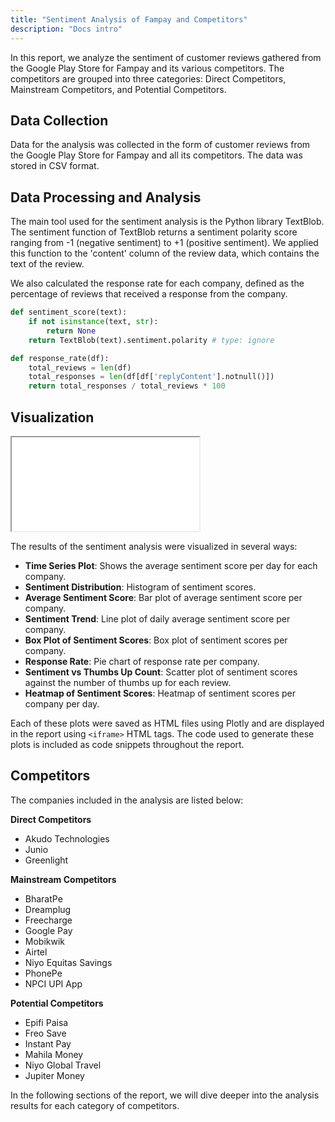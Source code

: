 ```yaml
---
title: "Sentiment Analysis of Fampay and Competitors"
description: "Docs intro"
---
```


In this report, we analyze the sentiment of customer reviews gathered from the Google Play Store for Fampay and its various competitors. The competitors are grouped into three categories: Direct Competitors, Mainstream Competitors, and Potential Competitors. 

## Data Collection

Data for the analysis was collected in the form of customer reviews from the Google Play Store for Fampay and all its competitors. The data was stored in CSV format.

## Data Processing and Analysis

The main tool used for the sentiment analysis is the Python library TextBlob. The sentiment function of TextBlob returns a sentiment polarity score ranging from -1 (negative sentiment) to +1 (positive sentiment). We applied this function to the 'content' column of the review data, which contains the text of the review.

We also calculated the response rate for each company, defined as the percentage of reviews that received a response from the company.

```python
def sentiment_score(text):
    if not isinstance(text, str):
        return None
    return TextBlob(text).sentiment.polarity # type: ignore

def response_rate(df):
    total_reviews = len(df)
    total_responses = len(df[df['replyContent'].notnull()])
    return total_responses / total_reviews * 100
```

## Visualization

<iframe
src = "/Comp/all_companies_rolling_avg.html"
>
</iframe>

The results of the sentiment analysis were visualized in several ways:

- **Time Series Plot**: Shows the average sentiment score per day for each company.
- **Sentiment Distribution**: Histogram of sentiment scores.
- **Average Sentiment Score**: Bar plot of average sentiment score per company.
- **Sentiment Trend**: Line plot of daily average sentiment score per company.
- **Box Plot of Sentiment Scores**: Box plot of sentiment scores per company.
- **Response Rate**: Pie chart of response rate per company.
- **Sentiment vs Thumbs Up Count**: Scatter plot of sentiment scores against the number of thumbs up for each review.
- **Heatmap of Sentiment Scores**: Heatmap of sentiment scores per company per day.

Each of these plots were saved as HTML files using Plotly and are displayed in the report using `<iframe>` HTML tags. The code used to generate these plots is included as code snippets throughout the report.

## Competitors

The companies included in the analysis are listed below:

**Direct Competitors**
- Akudo Technologies
- Junio
- Greenlight

**Mainstream Competitors**
- BharatPe
- Dreamplug
- Freecharge
- Google Pay
- Mobikwik
- Airtel
- Niyo Equitas Savings
- PhonePe
- NPCI UPI App

**Potential Competitors**
- Epifi Paisa
- Freo Save
- Instant Pay
- Mahila Money
- Niyo Global Travel
- Jupiter Money

In the following sections of the report, we will dive deeper into the analysis results for each category of competitors.
